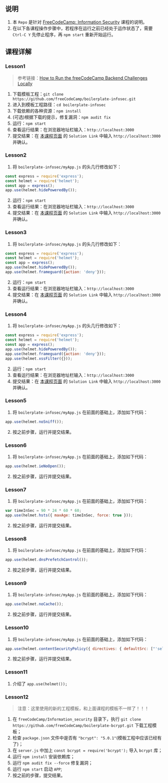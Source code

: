 ## 说明
1. 本 `Repo` 是针对 [FreeCodeCamp: Information Security](https://www.freecodecamp.org/learn/information-security/) 课程的说明。
2. 在以下各课程操作步骤中，若程序在运行之前已经处于运作状态了，需要 `Ctrl-C Y` 先停止程序，再 `npm start` 重新开始运行。

## 课程详解
### Lesson1
> 参考链接：[How to Run the freeCodeCamp Backend Challenges Locally](https://www.freecodecamp.org/news/how-to-run-the-freecodecamp-backend-challenges-locally/)
1. 下载模板工程：`git clone https://github.com/freeCodeCamp/boilerplate-infosec.git`
2. 进入到模板工程路径：`cd boilerplate-infosec`
3. 下载依赖的各种资源：`npm install`
4. (可选)根据下载的提示，修复漏洞：`npm audit fix`
5. 运行：`npm start`
6. 查看运行结果：在浏览器地址栏输入：`http://localhost:3000`
7. 提交结果：在 [本课程页面](https://www.freecodecamp.org/learn/information-security/information-security-with-helmetjs/install-and-require-helmet) 的 `Solution Link` 中输入 `http://localhost:3000` 并确认。

### Lesson2
1. 将 `boilerplate-infosec/myApp.js` 的头几行修改如下：
```js
const express = require('express');
const helmet = require('helmet');
const app = express();
app.use(helmet.hidePoweredBy());
```
2. 运行：`npm start`
3. 查看运行结果：在浏览器地址栏输入：`http://localhost:3000`
4. 提交结果：在 [本课程页面](https://www.freecodecamp.org/learn/information-security/information-security-with-helmetjs/hide-potentially-dangerous-information-using-helmet-hidepoweredby) 的 `Solution Link` 中输入 `http://localhost:3000` 并确认。

### Lesson3
1. 将 `boilerplate-infosec/myApp.js` 的头几行修改如下：
```js
const express = require('express');
const helmet = require('helmet');
const app = express();
app.use(helmet.hidePoweredBy());
app.use(helmet.frameguard({action: 'deny'}));
```
2. 运行：`npm start`
3. 查看运行结果：在浏览器地址栏输入：`http://localhost:3000`
4. 提交结果：在 [本课程页面](https://www.freecodecamp.org/learn/information-security/information-security-with-helmetjs/mitigate-the-risk-of-clickjacking-with-helmet-frameguard) 的 `Solution Link` 中输入 `http://localhost:3000` 并确认。 

### Lesson4
1. 将 `boilerplate-infosec/myApp.js` 的头几行修改如下：
```js
const express = require('express');
const helmet = require('helmet');
const app = express();
app.use(helmet.hidePoweredBy());
app.use(helmet.frameguard({action: 'deny'}));
app.use(helmet.xssFilter({}));
```
2. 运行：`npm start`
3. 查看运行结果：在浏览器地址栏输入：`http://localhost:3000`
4. 提交结果：在 [本课程页面](https://www.freecodecamp.org/learn/information-security/information-security-with-helmetjs/mitigate-the-risk-of-cross-site-scripting-xss-attacks-with-helmet-xssfilter) 的 `Solution Link` 中输入 `http://localhost:3000` 并确认。 

### Lesson5
1. 将 `boilerplate-infosec/myApp.js` 在前面的基础上，添加如下代码：
```js
app.use(helmet.noSniff());
```
2. 按之前步骤，运行并提交结果。

### Lesson6
1. 将 `boilerplate-infosec/myApp.js` 在前面的基础上，添加如下代码：
```js
app.use(helmet.ieNoOpen());
```
2. 按之前步骤，运行并提交结果。

### Lesson7
1. 将 `boilerplate-infosec/myApp.js` 在前面的基础上，添加如下代码：
```js
var timeInSec = 90 * 24 * 60 * 60;
app.use(helmet.hsts({ maxAge: timeInSec, force: true }));
```
2. 按之前步骤，运行并提交结果。

### Lesson8
1. 将 `boilerplate-infosec/myApp.js` 在前面的基础上，添加如下代码：
```js
app.use(helmet.dnsPrefetchControl());
```
2. 按之前步骤，运行并提交结果。

### Lesson9
1. 将 `boilerplate-infosec/myApp.js` 在前面的基础上，添加如下代码：
```js
app.use(helmet.noCache());
```
2. 按之前步骤，运行并提交结果。

### Lesson10
1. 将 `boilerplate-infosec/myApp.js` 在前面的基础上，添加如下代码：
```js
app.use(helmet.contentSecurityPolicy({ directives: { defaultSrc: ["'self'"], scriptSrc: ["'self'", "trusted-cdn.com"] } }));
```
2. 按之前步骤，运行并提交结果。

### Lesson11
1. 介绍了 `app.use(helmet());`

### Lesson12
> 注意：这里使用的新的工程模板，和上面课程的模板不一样了！！！
1. 在 `freeCodeCamp/Information_security` 目录下，执行 `git clone https://github.com/freeCodeCamp/boilerplate-bcrypt.git` 下载工程模板；
2. 检查 `package.json` 文件中是否有 `"bcrypt": "5.0.1"`(模板工程中应该已经有了)；
3. 在 `server.js` 中加上 `const bcrypt = require('bcrypt');` 导入 `bcrypt` 库；
4. 运行 `npm install` 安装依赖库；
5. 运行 `npm audit fix --force` 修复漏洞；
6. 运行 `npm start` 启动 `APP`;
7. 按之前的步骤，提交结果。

